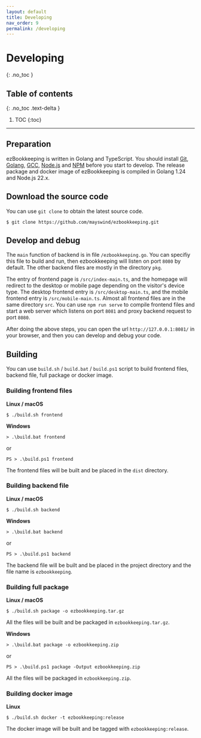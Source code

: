 ```yaml
---
layout: default
title: Developing
nav_order: 9
permalink: /developing
---
```


# Developing
{: .no_toc }

## Table of contents
{: .no_toc .text-delta }

1. TOC
{:toc}

---

## Preparation

ezBookkeeping is written in Golang and TypeScript. You should install [Git](https://git-scm.com/), [Golang](https://golang.org/), [GCC](https://gcc.gnu.org/), [Node.js](https://nodejs.org/) and [NPM](https://www.npmjs.com/) before you start to develop. The release package and docker image of ezBookkeeping is compiled in Golang 1.24 and Node.js 22.x.

## Download the source code

You can use `git clone` to obtain the latest source code.

    $ git clone https://github.com/mayswind/ezbookkeeping.git

## Develop and debug

The `main` function of backend is in file `/ezbookkeeping.go`. You can specifiy this file to build and run, then ezbookkeeping will listen on port `8080` by default. The other backend files are mostly in the directory `pkg`.

The entry of frontend page is `/src/index-main.ts`, and the homepage will redirect to the desktop or mobile page depending on the visitor's device type. The desktop frontend entry is `/src/desktop-main.ts`, and the mobile frontend entry is `/src/mobile-main.ts`. Almost all frontend files are in the same directory `src`. You can use `npm run serve` to compile frontend files and start a web server which listens on port `8081` and proxy backend request to port `8080`.

After doing the above steps, you can open the url `http://127.0.0.1:8081/` in your browser, and then you can develop and debug your code.

## Building

You can use `build.sh` / `build.bat` / `build.ps1` script to build frontend files, backend file, full package or docker image.

### Building frontend files

**Linux / macOS**

    $ ./build.sh frontend

**Windows**

    > .\build.bat frontend

or

    PS > .\build.ps1 frontend

The frontend files will be built and be placed in the `dist` directory.

### Building backend file

**Linux / macOS**

    $ ./build.sh backend

**Windows**

    > .\build.bat backend

or

    PS > .\build.ps1 backend

The backend file will be built and be placed in the project directory and the file name is `ezbookkeeping`.

### Building full package

**Linux / macOS**

    $ ./build.sh package -o ezbookkeeping.tar.gz

All the files will be built and be packaged in `ezbookkeeping.tar.gz`.

**Windows**

    > .\build.bat package -o ezbookkeeping.zip

or

    PS > .\build.ps1 package -Output ezbookkeeping.zip

All the files will be packaged in `ezbookkeeping.zip`.

### Building docker image

**Linux**

    $ ./build.sh docker -t ezbookkeeping:release

The docker image will be built and be tagged with `ezbookkeeping:release`.